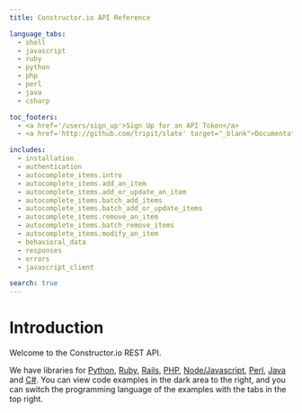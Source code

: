 ```yaml
---
title: Constructor.io API Reference

language_tabs:
  - shell
  - javascript
  - ruby
  - python
  - php
  - perl
  - java
  - csharp

toc_footers:
  - <a href='/users/sign_up'>Sign Up for an API Token</a>
  - <a href='http://github.com/tripit/slate' target="_blank">Documentation Powered by Slate</a>

includes:
  - installation
  - authentication
  - autocomplete_items.intro
  - autocomplete_items.add_an_item
  - autocomplete_items.add_or_update_an_item
  - autocomplete_items.batch_add_items
  - autocomplete_items.batch_add_or_update_items
  - autocomplete_items.remove_an_item
  - autocomplete_items.batch_remove_items
  - autocomplete_items.modify_an_item
  - behavioral_data
  - responses
  - errors
  - javascript_client

search: true
---
```


# Introduction

Welcome to the Constructor.io REST API.

We have libraries for [Python](https://github.com/Constructor-io/constructorio-python), [Ruby](https://github.com/Constructor-io/constructorio-ruby-gem), [Rails](https://github.com/Constructor-io/constructorio-rails), [PHP](https://github.com/Constructor-io/constructorio-php), [Node/Javascript](https://github.com/Constructor-io/constructorio-javascript), [Perl](https://github.com/Constructor-io/constructorio-perl), [Java](https://github.com/Constructor-io/constructorio-java) and [C#](https://github.com/Constructor-io/constructorio-csharp).  You can view code examples in the dark area to the right, and you can switch the programming language of the examples with the tabs in the top right.

